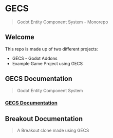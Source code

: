# GECS
> Godot Entity Component System - Monorepo

## Welcome
This repo is made up of two different projects:
* GECS - Godot Addons
* Example Game Project using GECS


## GECS Documentation
> Godot Entity Component System

### [GECS Documentation](./addons/gecs/README.md)

## Breakout Documentation
> A Breakout clone made using GECS